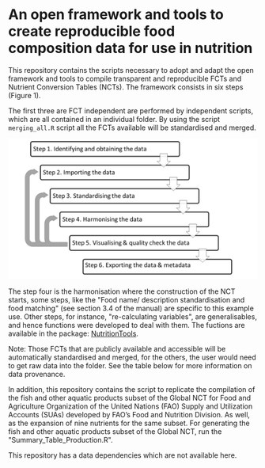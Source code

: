 # An open framework and tools to create reproducible food composition data for use in nutrition

This repository contains the scripts necessary to adopt and adapt the open framework and tools to compile transparent and reproducible FCTs and Nutrient Conversion Tables (NCTs). The framework consists in six steps (Figure 1). 

The first three are FCT independent are performed by independent scripts, which are all contained in an individual folder. By using the script `merging_all.R` script all the FCTs available will be standardised and merged. 

![](presentation/Workflow_v6.0.0.jpg)


The step four is the harmonisation where the construction of the NCT starts, some steps, like the "Food name/ description standardisation and food matching" (see section 3.4 of the manual) are specific to this example use. Other steps, for instance, "re-calculating variables", are generalisables, and hence functions were developed to deal with them. The fuctions are available in the package: [NutritionTools](https://github.com/TomCodd/NutritionTools).


Note: Those FCTs that are publicly available and accessible will be automatically standardised and merged, for the others, the user would need to get raw data into the folder. See the table below for more information on data provenance. 


In addition, this repository contains the script to replicate the compilation of the fish and other aquatic products subset of the Global NCT for Food and Agriculture Organization of the United Nations (FAO) Supply and Utilization Accounts (SUAs) developed by FAO’s Food and Nutrition Division. As well, as the expansion of nine nutrients for the same subset. For generating the fish and other aquatic products subset of the Global NCT, run the "Summary_Table_Production.R".

This repository has a data dependencies which are not available here. 



